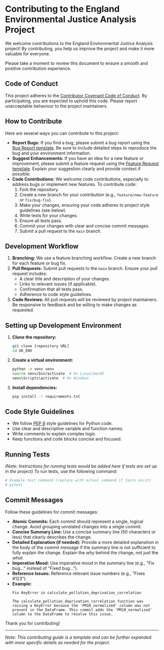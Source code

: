 # Contributing to the England Environmental Justice Analysis Project

We welcome contributions to the England Environmental Justice Analysis project! By contributing, you help us improve the project and make it more valuable for everyone.

Please take a moment to review this document to ensure a smooth and positive contribution experience.

## Code of Conduct

This project adheres to the [Contributor Covenant Code of Conduct](CODE_OF_CONDUCT.md). By participating, you are expected to uphold this code. Please report unacceptable behaviour to the project maintainers.

## How to Contribute

Here are several ways you can contribute to this project:

*   **Report Bugs:** If you find a bug, please submit a bug report using the [Bug Report template](.github/ISSUE_TEMPLATE/bug_report.md). Be sure to include detailed steps to reproduce the bug and your environment information.
*   **Suggest Enhancements:** If you have an idea for a new feature or improvement, please submit a feature request using the [Feature Request template](.github/ISSUE_TEMPLATE/feature_request.md). Explain your suggestion clearly and provide context if possible.
*   **Code Contributions:** We welcome code contributions, especially to address bugs or implement new features. To contribute code:
    1.  Fork the repository.
    2.  Create a new branch for your contribution (e.g., `feature/new-feature` or `fix/bug-fix`).
    3.  Make your changes, ensuring your code adheres to project style guidelines (see below).
    4.  Write tests for your changes.
    5.  Ensure all tests pass.
    6.  Commit your changes with clear and concise commit messages.
    7.  Submit a pull request to the `main` branch.

## Development Workflow

1.  **Branching:** We use a feature branching workflow. Create a new branch for each feature or bug fix.
2.  **Pull Requests:** Submit pull requests to the `main` branch. Ensure your pull request includes:
    *   A clear title and description of your changes.
    *   Links to relevant issues (if applicable).
    *   Confirmation that all tests pass.
    *   Adherence to code style guidelines.
3.  **Code Reviews:** All pull requests will be reviewed by project maintainers. Be responsive to feedback and be willing to make changes as requested.

## Setting up Development Environment

1.  **Clone the repository:**
    ```bash
    git clone [repository URL]
    cd UK_ENV
    ```
2.  **Create a virtual environment:**
    ```bash
    python -m venv venv
    source venv/bin/activate  # On Linux/macOS
    venv\Scripts\activate  # On Windows
    ```
3.  **Install dependencies:**
    ```bash
    pip install -r requirements.txt
    ```

## Code Style Guidelines

*   We follow [PEP 8](https://peps.python.org/pep-0008/) style guidelines for Python code.
*   Use clear and descriptive variable and function names.
*   Write comments to explain complex logic.
*   Keep functions and code blocks concise and focused.

## Running Tests

*(Note: Instructions for running tests would be added here if tests are set up in the project)*
To run tests, use the following command:
```bash
# Example test command (replace with actual command if tests exist)
# pytest 
```

## Commit Messages

Follow these guidelines for commit messages:

*   **Atomic Commits:** Each commit should represent a single, logical change. Avoid grouping unrelated changes into a single commit.
*   **Concise Summary Line:** Use a concise summary line (50 characters or less) that clearly describes the change.
*   **Detailed Explanation (if needed):** Provide a more detailed explanation in the body of the commit message if the summary line is not sufficient to fully explain the change. Explain the *why* behind the change, not just the *what*.
*   **Imperative Mood:** Use imperative mood in the summary line (e.g., "Fix bug..." instead of "Fixed bug...").
*   **Reference Issues:** Reference relevant issue numbers (e.g., "Fixes #123").
*   **Example:**
    ```
    Fix KeyError in calculate_pollution_deprivation_correlation

    The calculate_pollution_deprivation_correlation function was raising a KeyError because the 'PM10_normalized' column was not present in the DataFrame. This commit adds the 'PM10_normalized' column to the DataFrame to resolve this issue.
    ```

Thank you for contributing!

---

*Note: This contributing guide is a template and can be further expanded with more specific details as needed for the project.*